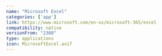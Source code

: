 ```yaml
---
name: "Microsoft Excel"
categories: ['app']
link: https://www.microsoft.com/en-us/microsoft-365/excel
compatibility: native
versionFrom: "2308"
type: applications
icon: MicrosoftExcel.avif
---
```


